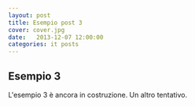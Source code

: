 ```yaml
---
layout: post
title: Esempio post 3
cover: cover.jpg
date:   2013-12-07 12:00:00
categories: it posts
---
```


## Esempio 3

L'esempio 3 è ancora in costruzione. Un altro tentativo. 
